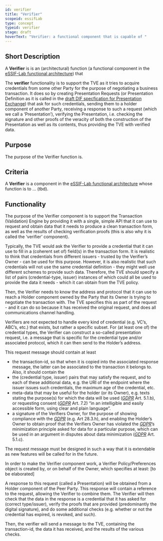 ```yaml
---
id: verifier
title: "Verifier"
scopeid: essifLab
type: concept
typeid: verifier
stage: draft
hoverText: "Verifier: a functional component that is capable of "
---
```


## Short Description
A **Verifier** is is an (architectural) function (a functional component in the [eSSIF-Lab functional architecture](../functional-architecture)) that 

The **verifier** functionality is to support the TVE as it tries to acquire credentials from some other Party for the purpose of negotiating a business transaction. It does so by creating Presentation Requests (or Presentation Definition as it is called in the [draft DIF specfication for Presentation Exchange](https://identity.foundation/presentation-exchange)) that ask for such credentials, sending them to a holder component of another Party, receiving a response to such a request (which we call a ‘Presentation’), verifying the Presentation, i.e. checking the signature and other proofs of the veracity of both the construction of the Presentation as well as its contents, thus providing the TVE with verified data.


## Purpose
The purpose of the Verifier function is.

## Criteria
A **Verifier** is a component in the [eSSIF-Lab functional architecture](../functional-architecture) whose function is to ... (tbd).

## Functionality

The purpose of the Verifier component is to support the Transaction (Validation) Engine by providing it with a single, simple API that it can use to request and obtain data that it needs to produce a clean transaction form, as well as the results of checking verification proofs (this is also why it is called the ‘verifier’ component).

Typically, the TVE would ask the Verifier to provide a credential that it can use to fill in a (coherent set of) field(s) in the transaction form. It is realistic to think that credentials from different issuers - trusted by the Verifier’s Owner - can be used for this purpose. However, it is also realistic that such credentials will not use the same credential definition - they might well use different schemes to provide such data. Therefore, the TVE should specify a list of pairs (credential-type, issuer) instances of which could all be used to provide the data it needs - which it can obtain from the TVE policy.

Then, the Verifier needs to know the address and protocol that it can use to reach a Holder component owned by the Party that its Owner is trying to negotiate the transaction with. The TVE specifies this as part of the request - and it can do so because it has received the original request, and does all communications channel handling.

Verifiers are not expected to handle every kind of credential (e.g. VC’s, ABC’s, etc.) that exists, but rather a specific subset. For (at least one of) the credential types, the Verifier can construct a so-called presentation request, i.e. a message that is specific for the credential type and/or associated protocol, which it can then send to the Holder’s address.

This request message should contain at least

-   the transaction-id, so that when it is copied into the associated response message, the latter can be associated to the transaction it belongs to. Also, it should contain the
-   the (credential type, issuer) pairs that may satisfy the request, and to each of these additional data, e.g. the URI of the endpoint where the issuer issues such credentials, the maximum age of the credential, etc.
-   meta-data that may be useful for the holder (or its Owner), e.g. texts stating the purpose(s) for which the data will be used ([*GDPR*](https://eur-lex.europa.eu/legal-content/EN/TXT/PDF/?uri=CELEX:32016R0679&from=EN) Art. 5.1.b), or requesting consent ([*GDPR*](https://eur-lex.europa.eu/legal-content/EN/TXT/PDF/?uri=CELEX:32016R0679&from=EN) Art. 7.2) “in an intelligible and easily accessible form, using clear and plain language”.
-   a signature of the Verifiers Owner, for the purpose of showing compliance with the [*GDPR*](https://eur-lex.europa.eu/legal-content/EN/TXT/PDF/?uri=CELEX:32016R0679&from=EN) (e.g. Art 28.3.h), and enabling the Holder’s Owner to obtain proof that the Verifiers Owner has violated the [*GDPR*](https://eur-lex.europa.eu/legal-content/EN/TXT/PDF/?uri=CELEX:32016R0679&from=EN)’s minimization principle asked for data for a particular purpose, which can be used in an argument in disputes about data minimization ([*GDPR*](https://eur-lex.europa.eu/legal-content/EN/TXT/PDF/?uri=CELEX:32016R0679&from=EN) Art. 5.1.c).

The request message must be designed in such a way that it is extendable as new features will be called for in the future.

In order to make the Verifier component work, a Verifier Policy/Preferences object is created by, or on behalf of the Owner, which specifies at least: \[to be elaborated\]

A response to this request (called a Presentation) will be obtained from a Holder component of the Peer Party. This response will contain a reference to the request, allowing the Verifier to combine them. The Verifier will then check that the data in the response is a credential that it has asked for (correct type/issuer), verify the proofs that are provided (predominantly the digital signature), and do some additional checks (e.g. whether or not the credential has expired, is revoked, and such).

Then, the verifier will send a message to the TVE, containing the transaction-id, the data it has received, and the results of the various checks.
